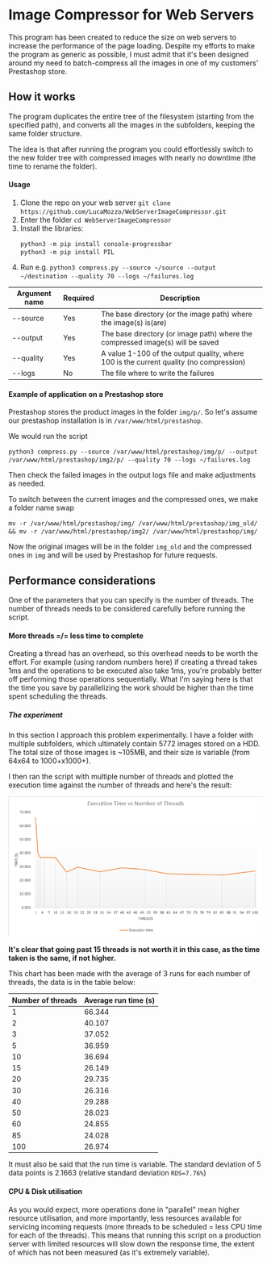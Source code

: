 # Image Compressor for Web Servers

This program has been created to reduce the size on web servers to increase the performance of the page loading. Despite my efforts to make the program as generic as possible, I must admit that it's been designed around my need to batch-compress all the images in one of my customers' Prestashop store.

## How it works
The program duplicates the entire tree of the filesystem (starting from the specified path), and converts all the images in the subfolders, keeping the same folder structure.

The idea is that after running the program you could effortlessly switch to the new folder tree with compressed images with nearly no downtime (the time to rename the folder).

#### Usage

1. Clone the repo on your web server `git clone https://github.com/LucaMozzo/WebServerImageCompressor.git`
2. Enter the folder `cd WebServerImageCompressor`
3. Install the libraries:
   ```shell script
   python3 -m pip install console-progressbar
   python3 -m pip install PIL
   ```
4. Run e.g. `python3 compress.py --source ~/source --output ~/destination --quality 70 --logs ~/failures.log`

| Argument name | Required | Description                                                                            |
|---------------|----------|----------------------------------------------------------------------------------------|
| --source      | Yes      | The base directory (or the image path) where the image(s) is(are)                      |
| --output      | Yes      | The base directory (or image path) where the compressed image(s) will be saved         |
| --quality     | Yes      | A value 1-100 of the output quality, where 100 is the current quality (no compression) |
| --logs        | No       | The file where to write the failures                                                   |

#### Example of application on a Prestashop store

Prestashop stores the product images in the folder `img/p/`. So let's assume our prestashop installation is in `/var/www/html/prestashop`.

We would run the script 
```shell script
python3 compress.py --source /var/www/html/prestashop/img/p/ --output /var/www/html/prestashop/img2/p/ --quality 70 --logs ~/failures.log
```

Then check the failed images in the output logs file and make adjustments as needed.

To switch between the current images and the compressed ones, we make a folder name swap
```shell script
mv -r /var/www/html/prestashop/img/ /var/www/html/prestashop/img_old/ && mv -r /var/www/html/prestashop/img2/ /var/www/html/prestashop/img/
```
Now the original images will be in the folder `img_old` and the compressed ones in `img` and will be used by Prestashop for future requests.

## Performance considerations

One of the parameters that you can specify is the number of threads. The number of threads needs to be considered carefully before running the script.

#### More threads =/= less time to complete

Creating a thread has an overhead, so this overhead needs to be worth the effort. For example (using random numbers here) if creating a thread takes 1ms and the operations to be executed also take 1ms, you're probably better off performing those operations sequentially. What I'm saying here is that the time you save by parallelizing the work should be higher than the time spent scheduling the threads.

##### The experiment
In this section I approach this problem experimentally. I have a folder with multiple subfolders, which ultimately contain 5772 images stored on a HDD. The total size of those images is ~105MB, and their size is variable (from 64x64 to 1000+x1000+).

I then ran the script with multiple number of threads and plotted the execution time against the number of threads and here's the result:

![Performance chart](performance_chart.png)

**It's clear that going past 15 threads is not worth it in this case, as the time taken is the same, if not higher.**

This chart has been made with the average of 3 runs for each number of threads, the data is in the table below:

| Number of threads | Average run time (s) |
|-------------------|----------------------|
| 1                 | 66.344               |
| 2                 | 40.107               |
| 3                 | 37.052               |
| 5                 | 36.959               |
| 10                | 36.694               |
| 15                | 26.149               |
| 20                | 29.735               |
| 30                | 26.316               |
| 40                | 29.288               |
| 50                | 28.023               |
| 60                | 24.855               |
| 85                | 24.028               |
| 100               | 26.974               |

It must also be said that the run time is variable. The standard deviation of 5 data points is 2.1663 (relative standard deviation `RDS=7.76%`)

#### CPU & Disk utilisation

As you would expect, more operations done in "parallel" mean higher resource utilisation, and more importantly, less resources available for servicing incoming requests (more threads to be scheduled = less CPU time for each of the threads). This means that running this script on a production server with limited resources will slow down the response time, the extent of which has not been measured (as it's extremely variable).
